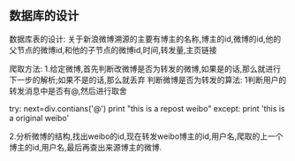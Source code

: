 ## 数据库的设计
数据库表的设计:
关于新浪微博溯源的主要有博主的名称,博主的id,微博的id,他的父节点的微博id,和他的子节点的微博id,时间,转发量,主页链接


爬取方法:
1.给定微博,首先判断改微博是否为转发的微博,如果是的话,那么就进行下一步的解析;如果不是的话,那么就丢弃
判断微博是否为转发的算法:
    1判断用户的转发消息中是否有@,然后进行取舍

   try:
        next=div.contians('@')
        print "this is a repost weibo"
   except:
         print 'this is a original weibo'

2.分析微博的结构,找出weibo的id,现在转发weibo博主的id,用户名,爬取的上一个博主的id,用户名,最后再查出来源博主的微博.

